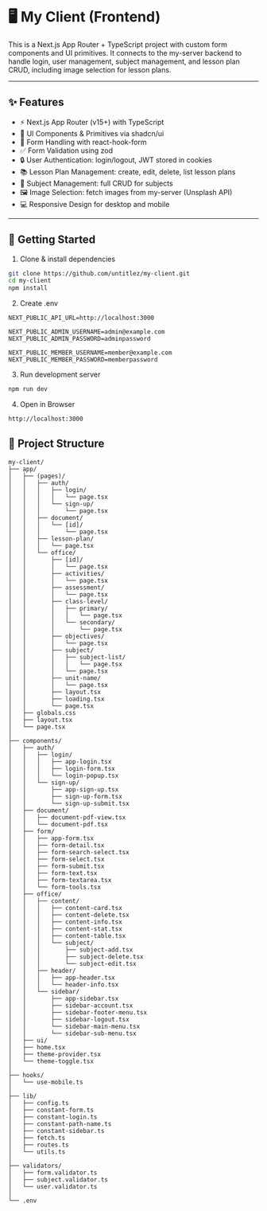 # 🖥️ My Client (Frontend)

This is a Next.js App Router + TypeScript project with custom form components and UI primitives.
It connects to the my-server backend to handle login, user management, subject management, and lesson plan CRUD, including image selection for lesson plans.

---

## ✨ Features

- ⚡ Next.js App Router (v15+) with TypeScript
- 🎨 UI Components & Primitives via shadcn/ui
- 📝 Form Handling with react-hook-form
- ✅ Form Validation using zod
- 🔒 User Authentication: login/logout, JWT stored in cookies
- 📚 Lesson Plan Management: create, edit, delete, list lesson plans
- 📖 Subject Management: full CRUD for subjects
- 🖼️ Image Selection: fetch images from my-server (Unsplash API)
- 💻 Responsive Design for desktop and mobile

---

## 🚀 Getting Started

1. Clone & install dependencies

```bash
git clone https://github.com/untitlez/my-client.git
cd my-client
npm install
```

2. Create .env

```env
NEXT_PUBLIC_API_URL=http://localhost:3000

NEXT_PUBLIC_ADMIN_USERNAME=admin@example.com
NEXT_PUBLIC_ADMIN_PASSWORD=adminpassword

NEXT_PUBLIC_MEMBER_USERNAME=member@example.com
NEXT_PUBLIC_MEMBER_PASSWORD=memberpassword
```

3. Run development server

```bash
npm run dev
```

4. Open in Browser

```bash
http://localhost:3000
```

## 📂 Project Structure

```plaintext
my-client/
├── app/                             
│   ├── (pages)/
│   │   ├── auth/
│   │   │   ├── login/
│   │   │   │   └── page.tsx
│   │   │   └── sign-up/
│   │   │       └── page.tsx
│   │   ├── document/
│   │   │   └── [id]/
│   │   │       └── page.tsx
│   │   ├── lesson-plan/
│   │   │   └── page.tsx
│   │   └── office/
│   │       ├── [id]/
│   │       │   └── page.tsx
│   │       ├── activities/
│   │       │   └── page.tsx
│   │       ├── assessment/
│   │       │   └── page.tsx
│   │       ├── class-level/
│   │       │   ├── primary/
│   │       │   │   └── page.tsx
│   │       │   └── secondary/
│   │       │       └── page.tsx
│   │       ├── objectives/
│   │       │   └── page.tsx
│   │       ├── subject/
│   │       │   ├── subject-list/
│   │       │   │   └── page.tsx
│   │       │   └── page.tsx
│   │       ├── unit-name/
│   │       │   └── page.tsx
│   │       ├── layout.tsx
│   │       ├── loading.tsx
│   │       └── page.tsx
│   ├── globals.css
│   ├── layout.tsx
│   └── page.tsx
│
├── components/                    
│   ├── auth/
│   │   ├── login/
│   │   │   ├── app-login.tsx
│   │   │   ├── login-form.tsx
│   │   │   └── login-popup.tsx
│   │   └── sign-up/
│   │       ├── app-sign-up.tsx
│   │       ├── sign-up-form.tsx
│   │       └── sign-up-submit.tsx
│   ├── document/
│   │   ├── document-pdf-view.tsx
│   │   └── document-pdf.tsx
│   ├── form/
│   │   ├── app-form.tsx
│   │   ├── form-detail.tsx
│   │   ├── form-search-select.tsx
│   │   ├── form-select.tsx
│   │   ├── form-submit.tsx
│   │   ├── form-text.tsx
│   │   ├── form-textarea.tsx
│   │   └── form-tools.tsx
│   ├── office/
│   │   ├── content/
│   │   │   ├── content-card.tsx
│   │   │   ├── content-delete.tsx
│   │   │   ├── content-info.tsx
│   │   │   ├── content-stat.tsx
│   │   │   ├── content-table.tsx
│   │   │   └── subject/
│   │   │       ├── subject-add.tsx
│   │   │       ├── subject-delete.tsx
│   │   │       └── subject-edit.tsx
│   │   ├── header/
│   │   │   ├── app-header.tsx
│   │   │   └── header-info.tsx
│   │   └── sidebar/
│   │       ├── app-sidebar.tsx
│   │       ├── sidebar-account.tsx
│   │       ├── sidebar-footer-menu.tsx
│   │       ├── sidebar-logout.tsx
│   │       └── sidebar-main-menu.tsx
│   │       └── sidebar-sub-menu.tsx
│   ├── ui/
│   ├── home.tsx
│   ├── theme-provider.tsx
│   └── theme-toggle.tsx
│
├── hooks/
│   └── use-mobile.ts
│
├── lib/
│   ├── config.ts
│   ├── constant-form.ts
│   ├── constant-login.ts
│   ├── constant-path-name.ts
│   ├── constant-sidebar.ts
│   ├── fetch.ts
│   ├── routes.ts
│   └── utils.ts
│
├── validators/
│   ├── form.validator.ts
│   ├── subject.validator.ts
│   └── user.validator.ts
│
└── .env
```
